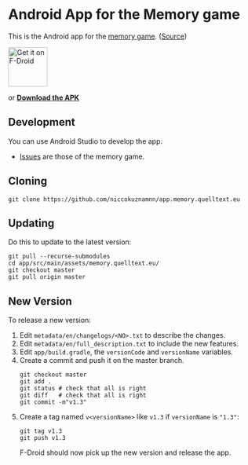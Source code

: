 # Android App for the Memory game

This is the Android app for the [memory game](http://memory.quelltext.eu). ([Source](https://github.com/niccokunzmann/memory.quelltext.eu#readme))

[<img src="https://fdroid.gitlab.io/artwork/badge/get-it-on.png"
     alt="Get it on F-Droid"
     height="80">](https://f-droid.org/packages/eu.quelltext.memory/)

or **[Download the APK](https://niccokunzmann.github.io/download_latest/app-debug.apk)**

## Development

You can use Android Studio to develop the app.

- [Issues](https://github.com/niccokunzmann/memory.quelltext.eu/issues) are those of the memory game.

## Cloning

```
git clone https://github.com/niccokuznamnn/app.memory.quelltext.eu
```

## Updating

Do this to update to the latest version:
```
git pull --recurse-submodules
cd app/src/main/assets/memory.quelltext.eu/
git checkout master
git pull origin master
```

## New Version

To release a new version:

1. Edit `metadata/en/changelogs/<NO>.txt` to describe the changes.
2. Edit `metadata/en/full_description.txt` to include the new features.
3. Edit `app/build.gradle`, the `versionCode` and `versionName` variables.
4. Create a commit and push it on the  master branch.
    ```
    git checkout master
    git add .
    git status # check that all is right
    git diff   # check that all is right
    git commit -m"v1.3"
    ```
5. Create a tag named `v<versionName>` like `v1.3` if `versionName` is `"1.3"`:
    ```
    git tag v1.3 
    git push v1.3
    ```
    F-Droid should now pick up the new version and release the app.
